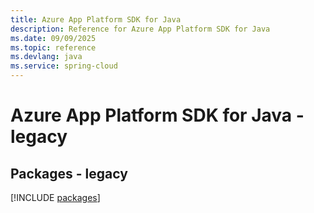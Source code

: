 ```yaml
---
title: Azure App Platform SDK for Java
description: Reference for Azure App Platform SDK for Java
ms.date: 09/09/2025
ms.topic: reference
ms.devlang: java
ms.service: spring-cloud
---
```

# Azure App Platform SDK for Java - legacy
## Packages - legacy
[!INCLUDE [packages](app-platform-index.md)]